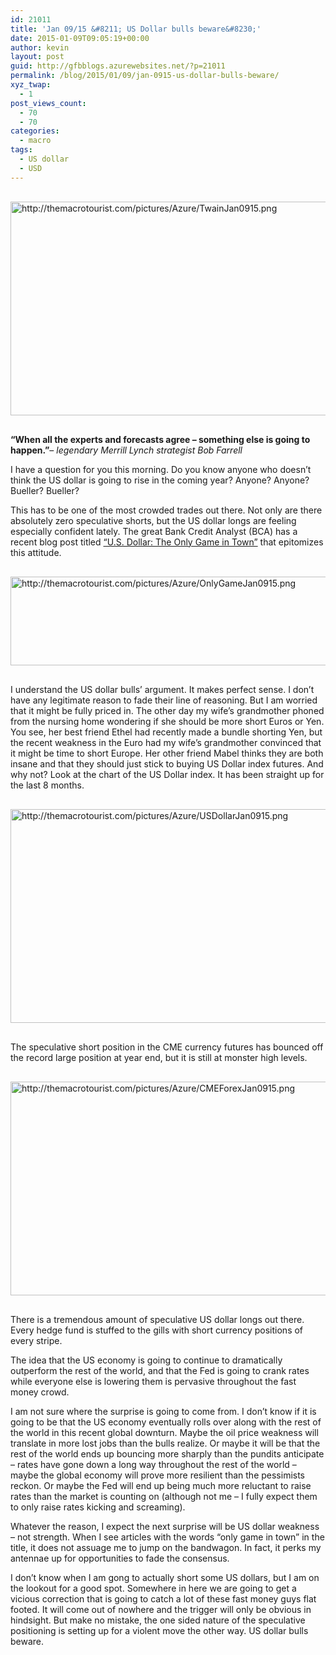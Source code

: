```yaml
---
id: 21011
title: 'Jan 09/15 &#8211; US Dollar bulls beware&#8230;'
date: 2015-01-09T09:05:19+00:00
author: kevin
layout: post
guid: http://gfbblogs.azurewebsites.net/?p=21011
permalink: /blog/2015/01/09/jan-0915-us-dollar-bulls-beware/
xyz_twap:
  - 1
post_views_count:
  - 70
  - 70
categories:
  - macro
tags:
  - US dollar
  - USD
---
```


  <img src="http://themacrotourist.com/pictures/Azure/TwainJan0915.png" style="margin:30px auto;display:block;" alt="http://themacrotourist.com/pictures/Azure/TwainJan0915.png" width="600" height="342">

**&#8220;When all the experts and forecasts agree – something else is going to happen.&#8221;**&#8211; _legendary Merrill Lynch strategist Bob Farrell_

I have a question for you this morning. Do you know anyone who doesn&#8217;t think the US dollar is going to rise in the coming year? Anyone? Anyone? Bueller? Bueller? 

This has to be one of the most crowded trades out there. Not only are there absolutely zero speculative shorts, but the US dollar longs are feeling especially confident lately. The great Bank Credit Analyst (BCA) has a recent blog post titled [&#8220;U.S. Dollar: The Only Game in Town&#8221;](http://blog.bcaresearch.com/u-s-dollar-the-only-game-in-town) that epitomizes this attitude. 


  <img src="http://themacrotourist.com/pictures/Azure/OnlyGameJan0915.png" style="margin:30px auto;display:block;" alt="http://themacrotourist.com/pictures/Azure/OnlyGameJan0915.png" width="600" height="142">

I understand the US dollar bulls&#8217; argument. It makes perfect sense. I don&#8217;t have any legitimate reason to fade their line of reasoning. But I am worried that it might be fully priced in. The other day my wife&#8217;s grandmother phoned from the nursing home wondering if she should be more short Euros or Yen. You see, her best friend Ethel had recently made a bundle shorting Yen, but the recent weakness in the Euro had my wife&#8217;s grandmother convinced that it might be time to short Europe. Her other friend Mabel thinks they are both insane and that they should just stick to buying US Dollar index futures. And why not? Look at the chart of the US Dollar index. It has been straight up for the last 8 months.


  <img src="http://themacrotourist.com/pictures/Azure/USDollarJan0915.png" style="margin:30px auto;display:block;" alt="http://themacrotourist.com/pictures/Azure/USDollarJan0915.png" width="600" height="342">

The speculative short position in the CME currency futures has bounced off the record large position at year end, but it is still at monster high levels.


  <img src="http://themacrotourist.com/pictures/Azure/CMEForexJan0915.png" style="margin:30px auto;display:block;" alt="http://themacrotourist.com/pictures/Azure/CMEForexJan0915.png" width="600" height="342">

There is a tremendous amount of speculative US dollar longs out there. Every hedge fund is stuffed to the gills with short currency positions of every stripe.

The idea that the US economy is going to continue to dramatically outperform the rest of the world, and that the Fed is going to crank rates while everyone else is lowering them is pervasive throughout the fast money crowd. 

I am not sure where the surprise is going to come from. I don&#8217;t know if it is going to be that the US economy eventually rolls over along with the rest of the world in this recent global downturn. Maybe the oil price weakness will translate in more lost jobs than the bulls realize. Or maybe it will be that the rest of the world ends up bouncing more sharply than the pundits anticipate &#8211; rates have gone down a long way throughout the rest of the world &#8211; maybe the global economy will prove more resilient than the pessimists reckon. Or maybe the Fed will end up being much more reluctant to raise rates than the market is counting on (although not me &#8211; I fully expect them to only raise rates kicking and screaming). 

Whatever the reason, I expect the next surprise will be US dollar weakness &#8211; not strength. When I see articles with the words &#8220;only game in town&#8221; in the title, it does not assuage me to jump on the bandwagon. In fact, it perks my antennae up for opportunities to fade the consensus. 

I don&#8217;t know when I am gong to actually short some US dollars, but I am on the lookout for a good spot. Somewhere in here we are going to get a vicious correction that is going to catch a lot of these fast money guys flat footed. It will come out of nowhere and the trigger will only be obvious in hindsight. But make no mistake, the one sided nature of the speculative positioning is setting up for a violent move the other way. US dollar bulls beware.